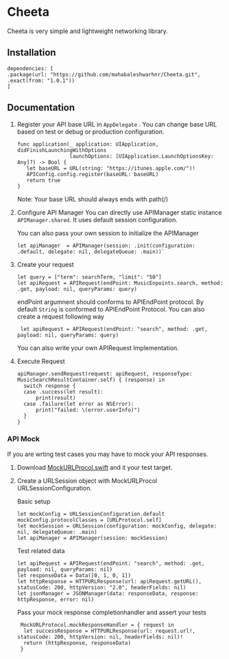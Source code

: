 # Cheeta
Cheeta is very simple and lightweight networking library. 

## Installation

    dependencies: [
    .package(url: "https://github.com/mahabaleshwarhnr/Cheeta.git", .exact(from: "1.0.1"))
    ]

## Documentation

  1. Register your API base URL in `AppDelegate` . You can change base URL based on test or debug or production configuration.
       
         func application(_ application: UIApplication, didFinishLaunchingWithOptions 
                          launchOptions: [UIApplication.LaunchOptionsKey: Any]?) -> Bool {                      
            let baseURL = URL(string: "https://itunes.apple.com/")!
            APIConfig.config.register(baseURL: baseURL)
            return true
         }
     Note: Your base URL should always ends with path(/)

  2. Configure API Manager
     You can directly use APIManager static instance `APIManager.shared`. It uses default session configuration.
     
     You can also pass your own session to initialize the APIManager
     
         let apiManager  = APIManager(session: .init(configuration: .default, delegate: nil, delegateQueue: .main))`

  3. Create your request
     
         let query = ["term": searchTerm, "limit": "50"]
         let apiRequest = APIRequest(endPoint: MusicEnpoints.search, method: .get, payload: nil, queryParams: query)
       endPoint argumnent should conforms to APIEndPoint protocol. By default `String` is conformed to APIEndPoint Protocol.
         You can also create a request following way
         
          let apiRequest = APIRequest(endPoint: "search", method: .get, payload: nil, queryParams: query)
       
       You can also write your own APIRequest Implementation. 
     
   4. Execute Request
   
          apiManager.sendRequest(request: apiRequest, responseType: MusicSearchResultContainer.self) { (response) in
            switch response {
            case .success(let result):
                print(result)
            case .failure(let error as NSError):
                print("failed: \(error.userInfo)")
            }
          }
 ### API Mock
 If you are wrting test cases you may have to mock your API responses.
    
   1. Download [MockURLProcol.swift](https://gist.github.com/mahabaleshwarhnr/c427b9ab1fd38f8abe81f37397cf22e8) and it your test target.
   2. Create a URLSession object with MockURLProcol URLSessionConfiguration.
        
         Basic setup
         
          let mockConfig = URLSessionConfiguration.default
          mockConfig.protocolClasses = [URLProtocol.self]
          let mockSession = URLSession(configuration: mockConfig, delegate: nil, delegateQueue: .main)
          let apiManager = APIManager(session: mockSession)
        
         Test related data
        
          let apiRequest = APIRequest(endPoint: "search", method: .get, payload: nil, queryParams: nil)
          let responseData = Data([0, 1, 0, 1])
          let httpResponse = HTTPURLResponse(url: apiRequest.getURL(), statusCode: 200, httpVersion: "2.0", headerFields: nil)
          let jsonManager = JSONManager(data: responseData, response: httpResponse, error: nil)
          
         Pass your mock response completionhandler and assert your tests
         
           MockURLProtocol.mockResponseHandler = { request in
            let successResponse = HTTPURLResponse(url: request.url!, statusCode: 200, httpVersion: nil, headerFields: nil)!
            return (httpResponse, responseData)
           }
          
        
        
  
      
